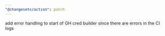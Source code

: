 ```yaml
---
"@changesets/action": patch
---
```


add error handling to start of GH cred builder since there are errors in the CI logs
